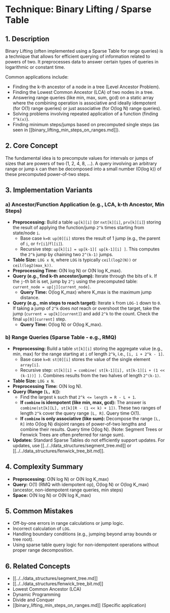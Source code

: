 # Technique: Binary Lifting / Sparse Table

## 1. Description

Binary Lifting (often implemented using a Sparse Table for range queries) is a technique that allows for efficient querying of information related to powers of two. It preprocesses data to answer certain types of queries in logarithmic or constant time.

Common applications include:
*   Finding the k-th ancestor of a node in a tree (Level Ancestor Problem).
*   Finding the Lowest Common Ancestor (LCA) of two nodes in a tree.
*   Answering range queries (like min, max, sum, gcd) on a static array where the combining operation is associative and ideally idempotent (for O(1) range queries) or just associative (for O(log N) range queries).
*   Solving problems involving repeated application of a function (finding `f^k(x)`).
*   Finding minimum steps/jumps based on precomputed single steps (as seen in [[binary_lifting_min_steps_on_ranges.md]]).

## 2. Core Concept

The fundamental idea is to precompute values for intervals or jumps of sizes that are powers of two (1, 2, 4, 8, ...). A query involving an arbitrary range or jump `k` can then be decomposed into a small number (O(log k)) of these precomputed power-of-two steps.

## 3. Implementation Variants

### a) Ancestor/Function Application (e.g., LCA, k-th Ancestor, Min Steps)

*   **Preprocessing:** Build a table `up[k][i]` (or `nxt[k][i]`, `prv[k][i]`) storing the result of applying the function/jump `2^k` times starting from state/node `i`.
    *   Base case `k=0`: `up[0][i]` stores the result of 1 jump (e.g., the parent of `i`, or `fr[i]`/`fl[i]`).
    *   Recursive step: `up[k][i] = up[k-1][ up[k-1][i] ]`. This computes the `2^k` jump by chaining two `2^(k-1)` jumps.
*   **Table Size:** `LOG x N`, where `LOG` is typically `ceil(log2(N))` or `ceil(log2(max_k))`.
*   **Preprocessing Time:** O(N log N) or O(N log K_max).
*   **Query (e.g., find k-th ancestor/jump):** Iterate through the bits of `k`. If the `j`-th bit is set, jump by `2^j` using the precomputed table: `current_node = up[j][current_node]`.
    *   **Query Time:** O(log K_max) where K_max is the maximum jump distance.
*   **Query (e.g., min steps to reach target):** Iterate `k` from `LOG-1` down to `0`. If taking a jump of `2^k` does *not* reach or overshoot the target, take the jump (`current = up[k][current]`) and add `2^k` to the count. Check the final `up[0][current]` step.
    *   **Query Time:** O(log N) or O(log K_max).

### b) Range Queries (Sparse Table - e.g., RMQ)

*   **Preprocessing:** Build a table `st[k][i]` storing the aggregate value (e.g., min, max) for the range starting at `i` of length `2^k`, i.e., `[i, i + 2^k - 1]`.
    *   Base case `k=0`: `st[0][i]` stores the value of the single element `array[i]`.
    *   Recursive step: `st[k][i] = combine( st[k-1][i], st[k-1][i + (1 << (k-1))] )`. Combines results from the two halves of length `2^(k-1)`.
*   **Table Size:** `LOG x N`.
*   **Preprocessing Time:** O(N log N).
*   **Query (Range `[L, R]`):**
    *   Find the largest `k` such that `2^k <= length = R - L + 1`.
    *   **If `combine` is idempotent (like min, max, gcd):** The answer is `combine(st[k][L], st[k][R - (1 << k) + 1])`. These two ranges of length `2^k` cover the query range `[L, R]`. Query time O(1).
    *   **If `combine` is only associative (like sum):** Decompose the range `[L, R]` into O(log N) disjoint ranges of power-of-two lengths and combine their results. Query time O(log N). (Note: Segment Trees or Fenwick Trees are often preferred for range sum).
*   **Updates:** Standard Sparse Tables do not efficiently support updates. For updates, use [[../../data_structures/segment_tree.md]] or [[../../data_structures/fenwick_tree_bit.md]].

## 4. Complexity Summary

*   **Preprocessing:** O(N log N) or O(N log K_max)
*   **Query:** O(1) (RMQ with idempotent op), O(log N) or O(log K_max) (ancestor, non-idempotent range queries, min steps)
*   **Space:** O(N log N) or O(N log K_max)

## 5. Common Mistakes

*   Off-by-one errors in range calculations or jump logic.
*   Incorrect calculation of `LOG`.
*   Handling boundary conditions (e.g., jumping beyond array bounds or tree root).
*   Using sparse table query logic for non-idempotent operations without proper range decomposition.

## 6. Related Concepts

*   [[../../data_structures/segment_tree.md]]
*   [[../../data_structures/fenwick_tree_bit.md]]
*   Lowest Common Ancestor (LCA)
*   Dynamic Programming
*   Divide and Conquer
*   [[binary_lifting_min_steps_on_ranges.md]] (Specific application) 